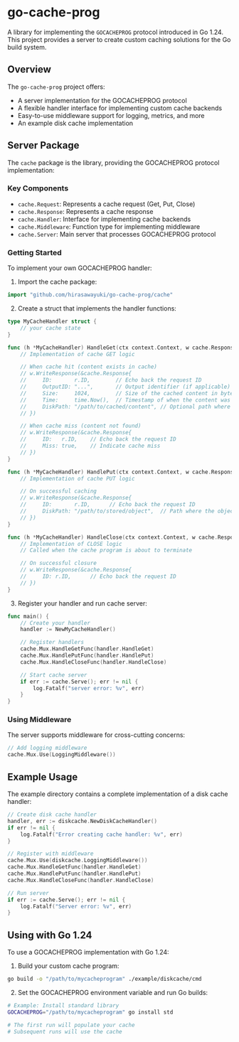 # go-cache-prog

A library for implementing the `GOCACHEPROG` protocol introduced in Go 1.24. This project provides a server to create custom caching solutions for the Go build system.

## Overview

The `go-cache-prog` project offers:

- A server implementation for the GOCACHEPROG protocol
- A flexible handler interface for implementing custom cache backends
- Easy-to-use middleware support for logging, metrics, and more
- An example disk cache implementation

## Server Package

The `cache` package is the library, providing the GOCACHEPROG protocol implementation:

### Key Components

- `cache.Request`: Represents a cache request (Get, Put, Close)
- `cache.Response`: Represents a cache response
- `cache.Handler`: Interface for implementing cache backends
- `cache.Middleware`: Function type for implementing middleware
- `cache.Server`: Main server that processes GOCACHEPROG protocol

### Getting Started

To implement your own GOCACHEPROG handler:

1. Import the cache package:

```go
import "github.com/hirasawayuki/go-cache-prog/cache"
```

2. Create a struct that implements the handler functions:

```go
type MyCacheHandler struct {
    // your cache state
}

func (h *MyCacheHandler) HandleGet(ctx context.Context, w cache.ResponseWriter, r *cache.Request) {
    // Implementation of cache GET logic

    // When cache hit (content exists in cache)
    // w.WriteResponse(&cache.Response{
    //     ID:       r.ID,        // Echo back the request ID
    //     OutputID: "...",       // Output identifier (if applicable)
    //     Size:     1024,        // Size of the cached content in bytes
    //     Time:     time.Now(),  // Timestamp of when the content was cached
    //     DiskPath: "/path/to/cached/content", // Optional path where content is stored
    // })

    // When cache miss (content not found)
    // w.WriteResponse(&cache.Response{
    //     ID:   r.ID,    // Echo back the request ID
    //     Miss: true,    // Indicate cache miss
    // })
}

func (h *MyCacheHandler) HandlePut(ctx context.Context, w cache.ResponseWriter, r *cache.Request) {
    // Implementation of cache PUT logic

    // On successful caching
    // w.WriteResponse(&cache.Response{
    //     ID:       r.ID,      // Echo back the request ID
    //     DiskPath: "/path/to/stored/object",  // Path where the object was stored
    // })
}

func (h *MyCacheHandler) HandleClose(ctx context.Context, w cache.ResponseWriter, r *cache.Request) {
    // Implementation of CLOSE logic
    // Called when the cache program is about to terminate

    // On successful closure
    // w.WriteResponse(&cache.Response{
    //     ID: r.ID,      // Echo back the request ID
    // })
}
```

3. Register your handler and run cache server:

```go
func main() {
    // Create your handler
    handler := NewMyCacheHandler()

    // Register handlers
    cache.Mux.HandleGetFunc(handler.HandleGet)
    cache.Mux.HandlePutFunc(handler.HandlePut)
    cache.Mux.HandleCloseFunc(handler.HandleClose)

    // Start cache server
    if err := cache.Serve(); err != nil {
        log.Fatalf("server error: %v", err)
    }
}
```

### Using Middleware

The server supports middleware for cross-cutting concerns:

```go
// Add logging middleware
cache.Mux.Use(LoggingMiddleware())
```

## Example Usage

The example directory contains a complete implementation of a disk cache handler:

```go
// Create disk cache handler
handler, err := diskcache.NewDiskCacheHandler()
if err != nil {
    log.Fatalf("Error creating cache handler: %v", err)
}

// Register with middleware
cache.Mux.Use(diskcache.LoggingMiddleware())
cache.Mux.HandleGetFunc(handler.HandleGet)
cache.Mux.HandlePutFunc(handler.HandlePut)
cache.Mux.HandleCloseFunc(handler.HandleClose)

// Run server
if err := cache.Serve(); err != nil {
    log.Fatalf("Server error: %v", err)
}
```

## Using with Go 1.24

To use a GOCACHEPROG implementation with Go 1.24:

1. Build your custom cache program:

```bash
go build -o "/path/to/mycacheprogram" ./example/diskcache/cmd
```

2. Set the GOCACHEPROG environment variable and run Go builds:

```bash
# Example: Install standard library
GOCACHEPROG="/path/to/mycacheprogram" go install std

# The first run will populate your cache
# Subsequent runs will use the cache
```
